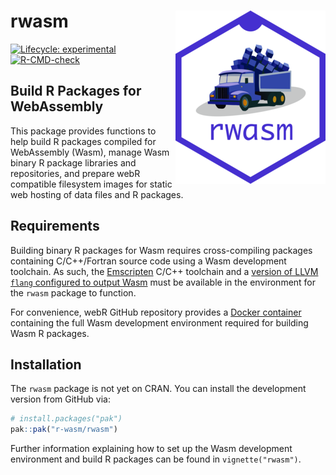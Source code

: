 
# rwasm <img src="man/figures/logo.png" align="right" alt="rwasm logo" />

<!-- badges: start -->
[![Lifecycle: experimental](https://img.shields.io/badge/lifecycle-experimental-orange.svg)](https://www.tidyverse.org/lifecycle/#experimental)
[![R-CMD-check](https://github.com/r-wasm/rwasm/actions/workflows/R-CMD-check.yaml/badge.svg)](https://github.com/r-wasm/rwasm/actions/workflows/R-CMD-check.yaml)
<!-- badges: end -->

## Build R Packages for WebAssembly

This package provides functions to help build R packages compiled for WebAssembly (Wasm), manage Wasm binary R package libraries and repositories, and prepare webR compatible filesystem images for static web hosting of data files and R packages.

## Requirements

Building binary R packages for Wasm requires cross-compiling packages containing C/C++/Fortran source code using a Wasm development toolchain. As such, the [Emscripten](https://emscripten.org) C/C++ toolchain and a [version of LLVM `flang` configured to output Wasm](https://github.com/lionel-/f18-llvm-project/tree/fix-webr) must be available in the environment for the `rwasm` package to function.

For convenience, webR GitHub repository provides a [Docker container](https://github.com/r-wasm/webr/pkgs/container/webr) containing the full Wasm development environment required for building Wasm R packages.

## Installation
The `rwasm` package is not yet on CRAN. You can install the development version from GitHub via:

```r
# install.packages("pak")
pak::pak("r-wasm/rwasm")
```

Further information explaining how to set up the Wasm development environment and build R packages can be found in `vignette("rwasm")`.
